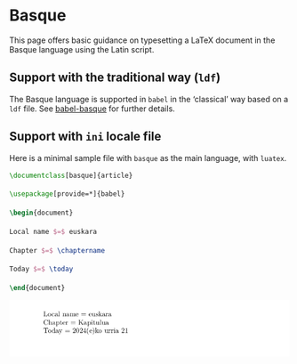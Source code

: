 # Basque

This page offers basic guidance on typesetting a LaTeX document in the
Basque language using the Latin script.

## Support with the traditional way (`ldf`)

The Basque language is supported in `babel` in the ‘classical’ way
based on a `ldf` file. See [babel-basque](https://ctan.org/pkg/babel-basque)
for further details.

## Support with `ini` locale file

Here is a minimal sample file with `basque` as the main language, with `luatex`.

```tex
\documentclass[basque]{article}

\usepackage[provide=*]{babel}

\begin{document}

Local name $=$ euskara

Chapter $=$ \chaptername

Today $=$ \today

\end{document}
```

![](../media/locale-basque.png)
